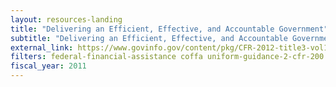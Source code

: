 ```yaml
---
layout: resources-landing
title: "Delivering an Efficient, Effective, and Accountable Government"
subtitle: "Delivering an Efficient, Effective, and Accountable Government" 
external_link: https://www.govinfo.gov/content/pkg/CFR-2012-title3-vol1/pdf/CFR-2012-title3-vol1-eo13576.pdf
filters: federal-financial-assistance coffa uniform-guidance-2-cfr-200 executive-order external 2011 archived
fiscal_year: 2011
---
```

